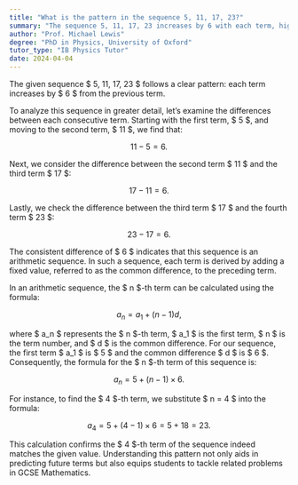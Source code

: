 ```yaml
---
title: "What is the pattern in the sequence 5, 11, 17, 23?"
summary: "The sequence 5, 11, 17, 23 increases by 6 with each term, highlighting a consistent pattern of addition throughout the series."
author: "Prof. Michael Lewis"
degree: "PhD in Physics, University of Oxford"
tutor_type: "IB Physics Tutor"
date: 2024-04-04
---
```


The given sequence $ 5, 11, 17, 23 $ follows a clear pattern: each term increases by $ 6 $ from the previous term.

To analyze this sequence in greater detail, let’s examine the differences between each consecutive term. Starting with the first term, $ 5 $, and moving to the second term, $ 11 $, we find that:

$$
11 - 5 = 6.
$$

Next, we consider the difference between the second term $ 11 $ and the third term $ 17 $:

$$
17 - 11 = 6.
$$

Lastly, we check the difference between the third term $ 17 $ and the fourth term $ 23 $:

$$
23 - 17 = 6.
$$

The consistent difference of $ 6 $ indicates that this sequence is an arithmetic sequence. In such a sequence, each term is derived by adding a fixed value, referred to as the common difference, to the preceding term.

In an arithmetic sequence, the $ n $-th term can be calculated using the formula:

$$
a_n = a_1 + (n - 1)d,
$$

where $ a_n $ represents the $ n $-th term, $ a_1 $ is the first term, $ n $ is the term number, and $ d $ is the common difference. For our sequence, the first term $ a_1 $ is $ 5 $ and the common difference $ d $ is $ 6 $. Consequently, the formula for the $ n $-th term of this sequence is:

$$
a_n = 5 + (n - 1) \times 6.
$$

For instance, to find the $ 4 $-th term, we substitute $ n = 4 $ into the formula:

$$
a_4 = 5 + (4 - 1) \times 6 = 5 + 18 = 23.
$$

This calculation confirms the $ 4 $-th term of the sequence indeed matches the given value. Understanding this pattern not only aids in predicting future terms but also equips students to tackle related problems in GCSE Mathematics.
    